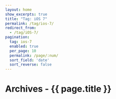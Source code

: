 ```yaml
---
layout: home
show_excerpts: true
title: "Tag: iOS 7"
permalink: /tag/ios-7/
redirect_from:
  - /tag/iOS-7/
pagination:
  tag: ios-7
  enabled: true
  per_page: 10
  permalink: /page/:num/
  sort_field: 'date'
  sort_reverse: false
---
```


<h1>Archives - {{ page.title }}</h1>
